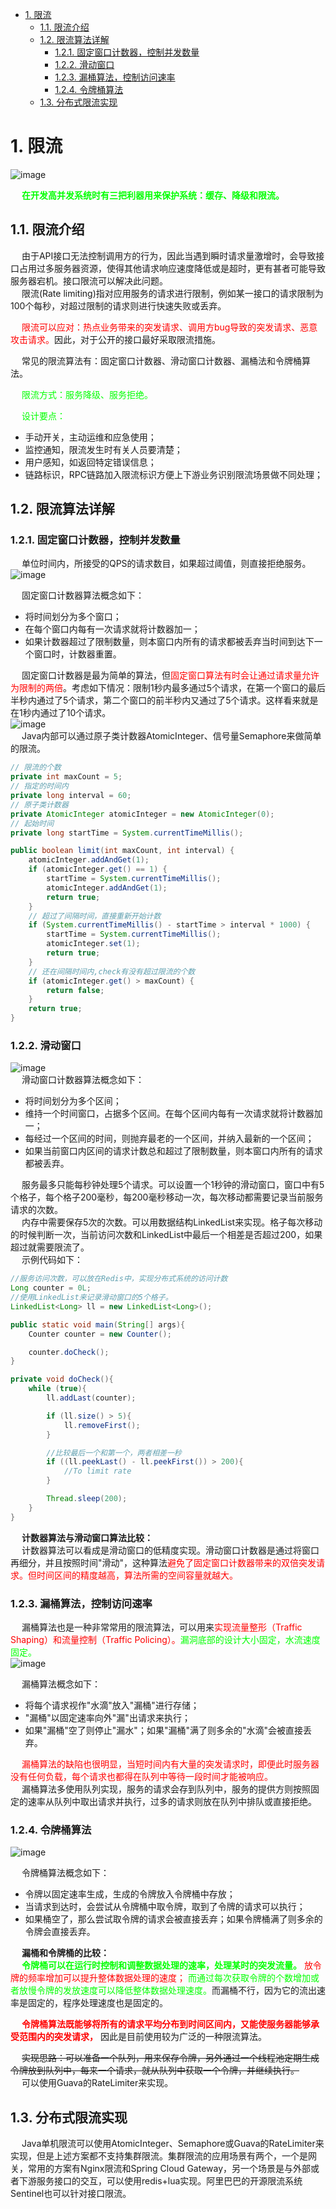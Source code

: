 

<!-- TOC -->

- [1. 限流](#1-限流)
    - [1.1. 限流介绍](#11-限流介绍)
    - [1.2. 限流算法详解](#12-限流算法详解)
        - [1.2.1. 固定窗口计数器，控制并发数量](#121-固定窗口计数器控制并发数量)
        - [1.2.2. 滑动窗口](#122-滑动窗口)
        - [1.2.3. 漏桶算法，控制访问速率](#123-漏桶算法控制访问速率)
        - [1.2.4. 令牌桶算法](#124-令牌桶算法)
    - [1.3. 分布式限流实现](#13-分布式限流实现)

<!-- /TOC -->

# 1. 限流  
<!-- 

深入理解RateLimiter 
https://mp.weixin.qq.com/s/zGSvz6LyoenQw1TeWFLpuQ
-->
![image](https://gitee.com/wt1814/pic-host/raw/master/images/microService/problems/problem-28.png)  

&emsp; **<font color = "lime">在开发高并发系统时有三把利器用来保护系统：缓存、降级和限流。</font>**   

## 1.1. 限流介绍  
&emsp; 由于API接口无法控制调用方的行为，因此当遇到瞬时请求量激增时，会导致接口占用过多服务器资源，使得其他请求响应速度降低或是超时，更有甚者可能导致服务器宕机。接口限流可以解决此问题。  
&emsp; 限流(Rate limiting)指对应用服务的请求进行限制，例如某一接口的请求限制为100个每秒，对超过限制的请求则进行快速失败或丢弃。  

&emsp; <font color="red">限流可以应对：热点业务带来的突发请求、调用方bug导致的突发请求、恶意攻击请求。</font>因此，对于公开的接口最好采取限流措施。  

&emsp; 常见的限流算法有：固定窗口计数器、滑动窗口计数器、漏桶法和令牌桶算法。  

&emsp; <font color = "lime">限流方式：服务降级、服务拒绝。</font>  

&emsp; <font color = "lime">设计要点：</font>   

* 手动开关，主动运维和应急使用；  
* 监控通知，限流发生时有关人员要清楚；  
* 用户感知，如返回特定错误信息；  
* 链路标识，RPC链路加入限流标识方便上下游业务识别限流场景做不同处理；  

## 1.2. 限流算法详解  
### 1.2.1. 固定窗口计数器，控制并发数量  
&emsp; 单位时间内，所接受的QPS的请求数目，如果超过阈值，则直接拒绝服务。  
![image](https://gitee.com/wt1814/pic-host/raw/master/images/microService/problems/problem-23.png)  

&emsp; 固定窗口计数器算法概念如下：  

* 将时间划分为多个窗口；  
* 在每个窗口内每有一次请求就将计数器加一；  
* 如果计数器超过了限制数量，则本窗口内所有的请求都被丢弃当时间到达下一个窗口时，计数器重置。  

&emsp; 固定窗口计数器是最为简单的算法，但<font color="red">固定窗口算法有时会让通过请求量允许为限制的两倍</font>。考虑如下情况：限制1秒内最多通过5个请求，在第一个窗口的最后半秒内通过了5个请求，第二个窗口的前半秒内又通过了5个请求。这样看来就是在1秒内通过了10个请求。  
![image](https://gitee.com/wt1814/pic-host/raw/master/images/microService/problems/problem-24.png)  
&emsp; Java内部可以通过原子类计数器AtomicInteger、信号量Semaphore来做简单的限流。  

```java
// 限流的个数
private int maxCount = 5;
// 指定的时间内
private long interval = 60;
// 原子类计数器
private AtomicInteger atomicInteger = new AtomicInteger(0);
// 起始时间
private long startTime = System.currentTimeMillis();

public boolean limit(int maxCount, int interval) {
    atomicInteger.addAndGet(1);
    if (atomicInteger.get() == 1) {
        startTime = System.currentTimeMillis();
        atomicInteger.addAndGet(1);
        return true;
    }
    // 超过了间隔时间，直接重新开始计数
    if (System.currentTimeMillis() - startTime > interval * 1000) {
        startTime = System.currentTimeMillis();
        atomicInteger.set(1);
        return true;
    }
    // 还在间隔时间内,check有没有超过限流的个数
    if (atomicInteger.get() > maxCount) {
        return false;
    }
    return true;
}
```

### 1.2.2. 滑动窗口  
![image](https://gitee.com/wt1814/pic-host/raw/master/images/microService/problems/problem-25.png)  
&emsp; 滑动窗口计数器算法概念如下：  

* 将时间划分为多个区间；  
* 维持一个时间窗口，占据多个区间。在每个区间内每有一次请求就将计数器加一；  
* 每经过一个区间的时间，则抛弃最老的一个区间，并纳入最新的一个区间；  
* 如果当前窗口内区间的请求计数总和超过了限制数量，则本窗口内所有的请求都被丢弃。  

&emsp; 服务最多只能每秒钟处理5个请求。可以设置一个1秒钟的滑动窗口，窗口中有5个格子，每个格子200毫秒，每200毫秒移动一次，每次移动都需要记录当前服务请求的次数。  
&emsp; 内存中需要保存5次的次数。可以用数据结构LinkedList来实现。格子每次移动的时候判断一次，当前访问次数和LinkedList中最后一个相差是否超过200，如果超过就需要限流了。  
&emsp; 示例代码如下：  

```java
//服务访问次数，可以放在Redis中，实现分布式系统的访问计数
Long counter = 0L;
//使用LinkedList来记录滑动窗口的5个格子。
LinkedList<Long> ll = new LinkedList<Long>();

public static void main(String[] args){
    Counter counter = new Counter();

    counter.doCheck();
}

private void doCheck(){
    while (true){
        ll.addLast(counter);

        if (ll.size() > 5){
            ll.removeFirst();
        }

        //比较最后一个和第一个，两者相差一秒
        if ((ll.peekLast() - ll.peekFirst()) > 200){
            //To limit rate
        }

        Thread.sleep(200);
    }
}
```
&emsp; **计数器算法与滑动窗口算法比较：**  
&emsp; 计数器算法可以看成是滑动窗口的低精度实现。滑动窗口计数器是通过将窗口再细分，并且按照时间"滑动"，这种算法<font color = "red">避免了固定窗口计数器带来的双倍突发请求。但时间区间的精度越高，算法所需的空间容量就越大。</font>  

### 1.2.3. 漏桶算法，控制访问速率  
&emsp; 漏桶算法也是一种非常常用的限流算法，可以用来<font color = "red">实现流量整形（Traffic Shaping）和流量控制（Traffic Policing）。</font><font color = "lime">漏洞底部的设计大小固定，水流速度固定。</font>  
![image](https://gitee.com/wt1814/pic-host/raw/master/images/microService/problems/problem-26.png)  

&emsp; 漏桶算法概念如下：  

* 将每个请求视作"水滴"放入"漏桶"进行存储；  
* "漏桶"以固定速率向外"漏"出请求来执行；  
* 如果"漏桶"空了则停止"漏水"；如果"漏桶"满了则多余的"水滴"会被直接丢弃。  

&emsp; <font color = "red">漏桶算法的缺陷也很明显，当短时间内有大量的突发请求时，即便此时服务器没有任何负载，每个请求也都得在队列中等待一段时间才能被响应。</font>  
&emsp; 漏桶算法多使用队列实现，服务的请求会存到队列中，服务的提供方则按照固定的速率从队列中取出请求并执行，过多的请求则放在队列中排队或直接拒绝。   

### 1.2.4. 令牌桶算法  
![image](https://gitee.com/wt1814/pic-host/raw/master/images/microService/problems/problem-27.png)  

&emsp; 令牌桶算法概念如下：  

* 令牌以固定速率生成，生成的令牌放入令牌桶中存放；  
* 当请求到达时，会尝试从令牌桶中取令牌，取到了令牌的请求可以执行；  
* 如果桶空了，那么尝试取令牌的请求会被直接丢弃；如果令牌桶满了则多余的令牌会直接丢弃。  

&emsp; **漏桶和令牌桶的比较：**  
&emsp; **<font color="lime">令牌桶可以在运行时控制和调整数据处理的速率，处理某时的突发流量。</font>**  <font color="red">放令牌的频率增加可以提升整体数据处理的速度；</font>  <font color = "lime">而通过每次获取令牌的个数增加或者放慢令牌的发放速度可以降低整体数据处理速度。</font>而漏桶不行，因为它的流出速率是固定的，程序处理速度也是固定的。  

&emsp; **<font color="red">令牌桶算法既能够将所有的请求平均分布到时间区间内，又能使服务器能够承受范围内的突发请求，</font>** 因此是目前使用较为广泛的一种限流算法。  

&emsp; ~~实现思路：可以准备一个队列，用来保存令牌，另外通过一个线程池定期生成令牌放到队列中，每来一个请求，就从队列中获取一个令牌，并继续执行。~~  
&emsp; 可以使用Guava的RateLimiter来实现。  

## 1.3. 分布式限流实现  
&emsp; Java单机限流可以使用AtomicInteger、Semaphore或Guava的RateLimiter来实现，但是上述方案都不支持集群限流。集群限流的应用场景有两个，一个是网关，常用的方案有Nginx限流和Spring Cloud Gateway，另一个场景是与外部或者下游服务接口的交互，可以使用redis+lua实现。阿里巴巴的开源限流系统Sentinel也可以针对接口限流。





